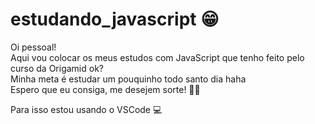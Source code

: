 # estudando_javascript 😁

Oi pessoal!\
Aqui vou colocar os meus estudos com JavaScript que tenho feito pelo curso da Origamid ok?\
Minha meta é estudar um pouquinho todo santo dia haha\
Espero que eu consiga, me desejem sorte! 🙏🏼

Para isso estou usando o VSCode 💻

